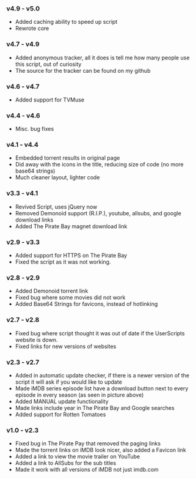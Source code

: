 ### v4.9 - v5.0
 * Added caching ability to speed up script
 * Rewrote core

### v4.7 - v4.9
 * Added anonymous tracker, all it does is tell me how many people use this script, out of curiosity
 * The source for the tracker can be found on my github

### v4.6 - v4.7
 * Added support for TVMuse

### v4.4 - v4.6
 * Misc. bug fixes

### v4.1 - v4.4
 * Embedded torrent results in original page
 * Did away with the icons in the title, reducing size of code (no more base64 strings)
 * Much cleaner layout, lighter code

### v3.3 - v4.1
 * Revived Script, uses jQuery now
 * Removed Demonoid support (R.I.P.), youtube, allsubs, and google download links
 * Added The Pirate Bay magnet download link

### v2.9 - v3.3
 * Added support for HTTPS on The Pirate Bay
 * Fixed the script as it was not working.

### v2.8 - v2.9
 * Added Demonoid torrent link
 * Fixed bug where some movies did not work
 * Added Base64 Strings for favicons, instead of hotlinking

### v2.7 - v2.8
 * Fixed bug where script thought it was out of date if the UserScripts website is down.
 * Fixed links for new versions of websites

### v2.3 - v2.7
 * Added in automatic update checker, if there is a newer version of the script it will ask if you would like to update
 * Made iMDB series episode list have a download button next to every episode in every season (as seen in picture above)
 * Added MANUAL update functionality
 * Made links include year in The Pirate Bay and Google searches
 * Added support for Rotten Tomatoes

### v1.0 - v2.3
 * Fixed bug in The Pirate Pay that removed the paging links
 * Made the torrent links on iMDB look nicer, also added a Favicon link
 * Added a link to view the movie trailer on YouTube
 * Added a link to AllSubs for the sub titles
 * Made it work with all versions of iMDB not just imdb.com
